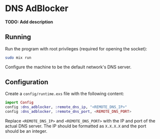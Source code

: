 # DNS AdBlocker

**TODO: Add description**

## Running

Run the program with root privileges (required for opening the socket):
```bash
sudo mix run
```

Configure the machine to be the default network's DNS server.

## Configuration

Create a `config/runtime.exs` file with the following content:
```elixir
import Config
config :dns_adblocker, :remote_dns_ip, "<REMOTE_DNS_IP>"
config :dns_adblocker, :remote_dns_port, <REMOTE_DNS_PORT>
```

Replace `<REMOTE_DNS_IP>` and `<REMOTE_DNS_PORT>` with the IP and port of the actual DNS server.
The IP should be formatted as `X.X.X.X` and the port should be an integer.
